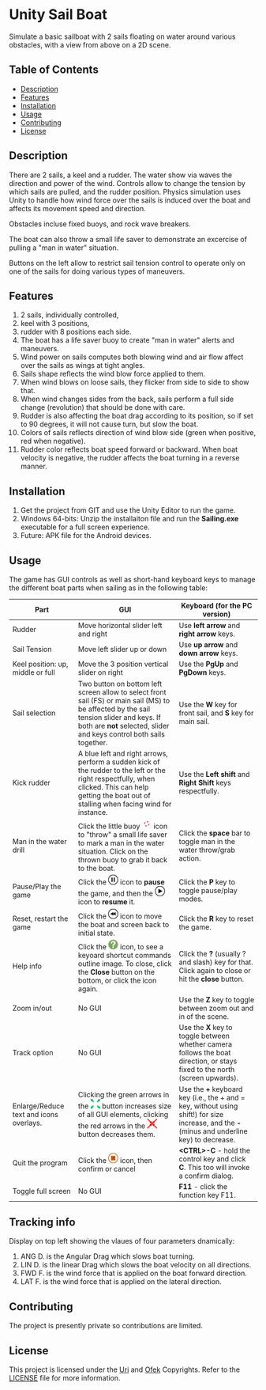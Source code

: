 # Unity Sail Boat

Simulate a basic sailboat with 2 sails floating on water around various obstacles, with a view from above on a 2D scene.

## Table of Contents
- [Description](#description)
- [Features](#features)
- [Installation](#installation)
- [Usage](#usage)
- [Contributing](#contributing)
- [License](#license)

## Description
There are 2 sails, a keel and a rudder. The water show via waves the direction and power of the wind.
Controls allow to change the tension by which sails are pulled, and the rudder position.
Physics simulation uses Unity to handle how wind force over the sails is induced over the boat
and affects its movement speed and direction.

Obstacles incluse fixed buoys, and rock wave breakers.

The boat can also throw a small life saver to demonstrate an excercise of pulling a "man in water" situation.

Buttons on the left allow to restrict sail tension control to operate only on one of the sails for doing
various types of maneuvers.


## Features
1. 2 sails, individually controlled, 
1. keel with 3 positions, 
1. rudder with 8 positions each side. 
1. The boat has a life saver buoy to 
create "man in water" alerts and maneuvers. 
1. Wind power on sails computes both blowing wind and air flow affect over the sails as wings at
tight angles. 
1. Sails shape reflects the wind blow force applied to them.
1. When wind blows on loose sails, they flicker from side to side to show that. 
1. When wind changes sides from the back, sails perform a full side change (revolution) that should be done
with care. 
1. Rudder is also affecting the boat drag according to its position, so if set to 90 degrees, it will not cause turn, but slow the boat.
1. Colors of sails reflects direction of wind blow side (green when positive, red when negative). 
1. Rudder color reflects boat speed forward or backward. When boat velocity is negative, the rudder affects the boat turning in a reverse manner.

## Installation
1. Get the project from GIT and use the Unity Editor to run the game.
2. Windows 64-bits: Unzip the installaiton file and run the **Sailing.exe** executable for a full screen experience.
3. Future: APK file for the Android devices.

## Usage
The game has GUI controls as well as short-hand keyboard keys to manage the different boat parts when sailing as in the following table:

| Part | GUI | Keyboard (for the PC version) |
| -------- | -------- | -------- |
|Rudder | Move horizontal slider left and right | Use **left arrow** and **right arrow** keys.|
|Sail Tension| Move left slider up or down| Use **up arrow** and **down arrow** keys.|
|Keel position: up, middle or full| Move the 3 position vertical slider on right| Use the **PgUp** and **PgDown** keys.|
|Sail selection| Two button on bottom left screen allow to select front sail (FS) or main sail (MS) to be affected by the sail tension slider and keys. If both are **not** selected, slider and keys control both sails together. | Use the **W** key for front sail, and **S** key for main sail.|
|Kick rudder| A blue left and right arrows, perform a sudden kick of the rudder to the left or the right respectfully, when clicked. This can help getting the boat out of stalling when facing wind for instance.| Use the **Left shift** and **Right Shift** keys respectfully.|
|Man in the water drill|Click the little buoy <img src="./Assets/Textures/buoy.png"  style="width:20px;height:20px"> icon to "throw" a small life saver to mark a man in the water situation. Click on the thrown buoy to grab it back to the boat.|Click the **space** bar to toggle man in the water throw/grab action.|
|Pause/Play the game| Click the <img src="./Assets/Textures/GameIcons/pause.jpg"  style="width:20px;height:20px"> icon to **pause** the game, and then the <img src="./Assets/Textures/GameIcons/play.jpg" style="width:20px;height:20px"> icon to **resume** it.| Click the **P** key to toggle pause/play modes.|
|Reset, restart the game|Click the <img src="./Assets/Textures/GameIcons/restart.jpg"  style="width:20px;height:20px"> icon to move the boat and screen back to initial state.| Click the **R** key to reset the game.|
| Help info| Click the <img src="./Assets/Textures/GameIcons/Qmark.png"  style="width:20px;height:20px"> icon, to see a keyoard shortcut commands outline image. To close, click the **Close** button on the bottom, or click the icon again.| Click the **?** (usually ? and slash) key for that. Click again to close or hit the **close** button.
| Zoom in/out | No GUI | Use the **Z** key to toggle between zoom out and in of the scene.|
| Track option| No GUI | Use the **X** key to toggle between whether camera follows the boat direction, or stays fixed to the north (screen upwards).|
| Enlarge/Reduce text and icons overlays.| Clicking the green arrows in the <img src="./Assets/Textures/GameIcons/expand.png"  style="width:20px;height:20px"> button increases size of all GUI elements, clicking the red arrows in the <img src="./Assets/Textures/GameIcons/collapse.png"  style="width:20px;height:20px"> button decreases them. | Use the **+** keyboard key (i.e., the + and = key, without using shift!) for size increase, and the **-** (minus and underline key) to decrease.|
|Quit the program| Click the <img src="./Assets/Textures/GameIcons/stop.jpg" style="width:20px;height:20px"> icon, then confirm or cancel | **\<CTRL>-C** - hold the control key and click **C**. This too will invoke a confirm dialog.|
|Toggle full screen| No GUI | **F11** - click the function key F11.|

## Tracking info
Display on top left showing the vlaues of four parameters dnamically:
1. ANG D. is the Angular Drag which slows boat turning.
2. LIN D. is the linear Drag which slows the boat velocity on all directions.
3. FWD F. is the wind force that is applied on the boat forward direction.
4. LAT F. is the wind force that is applied on the lateral direction.


## Contributing
The project is presently private so contributions are limited.

## License
This project is licensed under the [Uri](mailto:uri.shani@gmail.com) and [Ofek](mailto:ofeka.shani@gmail.com) Copyrights. Refer to the [LICENSE](LICENSE.txt) file for more information.